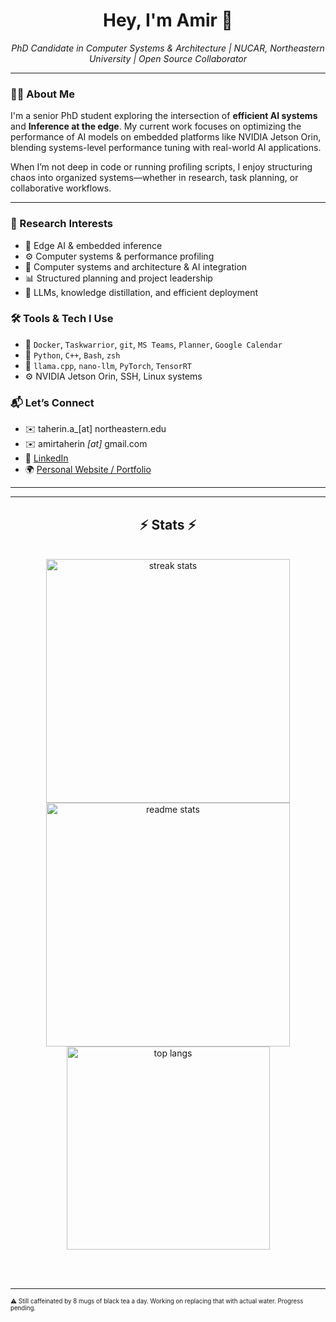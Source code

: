 <h1 align="center">Hey, I'm Amir 👋</h1>

<p align="center">
  <em>PhD Candidate in Computer Systems & Architecture | NUCAR, Northeastern University | Open Source Collaborator</em>
</p>

---

### 👨‍🔬 About Me

I'm a senior PhD student exploring the intersection of **efficient AI systems** and **Inference at the edge**. My current work focuses on optimizing the performance of AI models on embedded platforms like NVIDIA Jetson Orin, blending systems-level performance tuning with real-world AI applications.

When I’m not deep in code or running profiling scripts, I enjoy structuring chaos into organized systems—whether in research, task planning, or collaborative workflows.

---

### 🔬 Research Interests

- 🧠 Edge AI & embedded inference
- ⚙️ Computer systems & performance profiling
- 🤖 Computer systems and architecture & AI integration
- 📊 Structured planning and project leadership
- 🧩 LLMs, knowledge distillation, and efficient deployment


### 🛠️ Tools & Tech I Use

- 🔧 `Docker`, `Taskwarrior`, `git`, `MS Teams`, `Planner`, `Google Calendar`
- 🐍 `Python`, `C++`, `Bash`, `zsh`
- 🤖 `llama.cpp`, `nano-llm`, `PyTorch`, `TensorRT`
- ⚙️ NVIDIA Jetson Orin, SSH, Linux systems

### 📬 Let’s Connect

- ✉️ taherin.a_[at]  northeastern.edu
- ✉️ amirtaherin _[at]_ gmail.com
- 🔗 [LinkedIn](https://www.linkedin.com/in/amir-taherin-7a7a1a90)
- 🌍 [Personal Website / Portfolio](https://amirtaherin.github.io/) 

---

<hr/>

<h2 align="center">⚡ Stats ⚡</h2>
<br>
<div align=center>
  <img width=390 src="https://github-readme-streak-stats-salesp07.vercel.app/?user=salesp07&count_private=true&theme=react&border_radius=10" alt="streak stats"/>
  <img width=390 src="https://github-readme-stats-salesp07.vercel.app/api?username=salesp07&count_private=true&show_icons=true&theme=react&rank_icon=github&border_radius=10" alt="readme stats" />
  <br/>
  <img width=325 align="center" src="https://github-readme-stats-salesp07.vercel.app/api/top-langs/?username=salesp07&hide=HTML&langs_count=8&layout=compact&theme=react&border_radius=10&size_weight=0.5&count_weight=0.5&exclude_repo=github-readme-stats" alt="top langs" />
</div>

<br/><br/>

<hr/>

<sub><sup>⚠️ Still caffeinated by 8 mugs of black tea a day. Working on replacing that with actual water. Progress pending.</sup></sub>

<!--
## Hi there 👋
**amirtaherin/amirtaherin** is a ✨ _special_ ✨ repository because its `README.md` (this file) appears on your GitHub profile.

Here are some ideas to get you started:

- 🔭 I’m currently working on ...
- 🌱 I’m currently learning ...
- 👯 I’m looking to collaborate on ...
- 🤔 I’m looking for help with ...
- 💬 Ask me about ...
- 📫 How to reach me: ...
- 😄 Pronouns: ...
- ⚡ Fun fact: ...
-->
